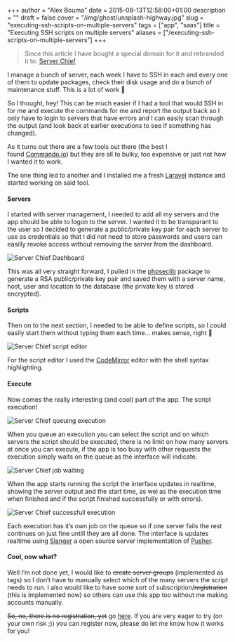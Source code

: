 +++
author = "Alex Bouma"
date = 2015-08-13T12:58:00+01:00
description = ""
draft = false
cover = "/img/ghost/unsplash-highway.jpg"
slug = "executing-ssh-scripts-on-multiple-servers"
tags = ["app", "saas"]
title = "Executing SSH scripts on multiple servers"
aliases = ["/executing-ssh-scripts-on-multiple-servers"]
+++

> Since this article I have bought a special domain for it and rebranded it to: [Server Chief](https://server.chief.app)

I manage a bunch of server, each week I have to SSH in each and every one of them to update packages, check their disk usage and do a bunch of maintenance stuff. This is a lot of work 🙁

So I thought, hey! This can be much easier if I had a tool that would SSH in for me and execute the commands for me and report the output back so I only have to login to servers that have errors and I can easily scan through the output (and look back at earlier executions to see if something has changed).

As it turns out there are a few tools out there (the best I found [Commando.io](https://commando.io/)) but they are all to bulky, too expensive or just not how I wanted it to work.

The one thing led to another and I installed me a fresh [Laravel](http://laravel.com/) instance and started working on said tool.

#### Servers

I started with server management, I needed to add all my servers and the app should be able to logon to the server. I wanted it to be transparant to the user so I decided to generate a public/private key pair for each server to use as credentials so that I did not need to store passwords and users can easilly revoke access without removing the server from the dashboard.

![Server Chief Dashboard](/img/ghost/Screen-Shot-2015-08-13-at-15-24-17-1024x230.png)

This was all very straight forward, I pulled in the [phpseclib](https://packagist.org/packages/phpseclib/phpseclib) package to generate a RSA public/private key pair and saved them with a server name, host, user and location to the database (the private key is stored encrypted).

#### Scripts

Then on to the next section, I needed to be able to define scripts, so I could easily start them without typing them each time… makes sense, right 🙂

![Server Chief script editor](/img/ghost/Screen-Shot-2015-08-13-at-15-30-40-1024x516.png)

For the script editor I used the [CodeMirror](http://codemirror.net/) editor with the shell syntax highlighting.

#### Execute

Now comes the really interesting (and cool) part of the app. The script execution!

![Server Chief queuing execution](/img/ghost/Screen-Shot-2015-08-13-at-15-34-26-1024x320.png)

When you queue an execution you can select the script and on which servers the script should be executed, there is no limit on how many servers at once you can execute, if the app is too busy with other requests the execution simply waits on the queue as the interface will indicate.

![Server Chief job waiting](/img/ghost/Screen-Shot-2015-08-13-at-15-46-11-1024x218.png)

When the app starts running the script the interface updates in realtime, showing the server output and the start time, as wel as the execution time when finished and if the script finished successfully or with errors).

![Server Chief successfull execution](/img/ghost/Screen-Shot-2015-08-13-at-15-49-30-1024x793.png)

Each execution has it’s own job on the queue so if one server fails the rest continues on just fine untill they are all done. The interface is updates realtime using [Slanger](https://github.com/stevegraham/slanger) a open source server implementation of [Pusher](https://pusher.com/).

#### Cool, now what?

Well I’m not done yet, I would like to <del datetime="2015-08-13T21:41:49+00:00">create server groups</del> (implemented as tags) so I don’t have to manually select which of the many servers the script needs to run. I also would like to have some sort of subscription/<del datetime="2015-08-13T21:41:49+00:00">registration</del> (this is implemented now) so others can use this app too without me making accounts manually.

<del datetime="2015-08-13T21:41:49+00:00">So, no, there is no registration, yet</del> go [here](https://server.chief.io/register). If you are very eager to try (on your own risk ;)) you can register now, please do let me know how it works for you!
